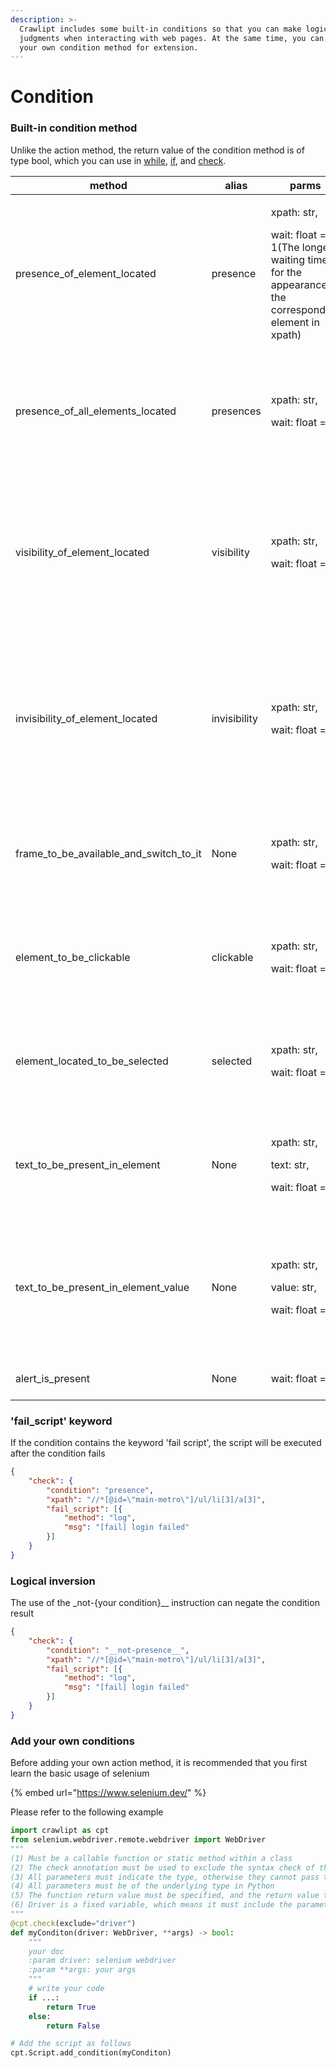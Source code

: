 ```yaml
---
description: >-
  Crawlipt includes some built-in conditions so that you can make logical
  judgments when interacting with web pages. At the same time, you can also add
  your own condition method for extension.
---
```


# Condition

### Built-in condition method

Unlike the action method, the return value of the condition method is of type bool, which you can use in [while](loop.md#loop-tiao-jian), [if](judge.md#if-guan-jian-ci), and [check](judge.md#check-guan-jian-ci).

<table><thead><tr><th width="122">method</th><th>alias</th><th>parms</th><th>notes</th></tr></thead><tbody><tr><td>presence_of_element_located</td><td>presence</td><td><p>xpath: str,</p><p>wait: float = 1(The longest waiting time for the appearance of the corresponding element in xpath)</p></td><td>Determine whether a single element corresponding to xpath appears in the dom structure within the wait time</td></tr><tr><td>presence_of_all_elements_located</td><td>presences</td><td><p>xpath: str,</p><p>wait: float = 1</p></td><td>Determine whether all elements corresponding to xpath appear in the dom structure within the wait time</td></tr><tr><td>visibility_of_element_located</td><td>visibility</td><td><p>xpath: str,</p><p>wait: float = 1</p></td><td>Determine whether a single element corresponding to xpath appears in the dom structure within the wait time, and whether the width and height are not 0</td></tr><tr><td>invisibility_of_element_located</td><td>invisibility</td><td><p>xpath: str,</p><p>wait: float = 1</p></td><td>Determine whether a single element corresponding to xpath appears in the dom structure within the wait time, and whether its width and height are both 0</td></tr><tr><td>frame_to_be_available_and_switch_to_it</td><td>None</td><td><p>xpath: str,</p><p>wait: float = 1</p></td><td>Determine whether the frame corresponding to xpath can be cut in within the wait time</td></tr><tr><td>element_to_be_clickable</td><td>clickable</td><td><p>xpath: str,</p><p>wait: float = 1</p></td><td>Determine whether a single element corresponding to xpath can be clicked within the wait time</td></tr><tr><td>element_located_to_be_selected</td><td>selected</td><td><p>xpath: str,</p><p>wait: float = 1</p></td><td>Determine whether a single element corresponding to xpath can be selected within the wait time</td></tr><tr><td>text_to_be_present_in_element</td><td>None</td><td><p>xpath: str,</p><p>text: str,</p><p>wait: float = 1</p></td><td>Determine whether a single element corresponding to xpath can contain text content within the wait time</td></tr><tr><td>text_to_be_present_in_element_value</td><td>None</td><td><p>xpath: str,</p><p>value: str,</p><p>wait: float = 1</p></td><td>Determine whether the value text content can appear within the wait time in the value of a single element corresponding to xpath</td></tr><tr><td>alert_is_present</td><td>None</td><td>wait: float = 1</td><td>Determine if there is an alert pop-up</td></tr></tbody></table>

### 'fail\_script' keyword

If the condition contains the keyword 'fail script', the script will be executed after the condition fails

```json
{
    "check": {
        "condition": "presence",
        "xpath": "//*[@id=\"main-metro\"]/ul/li[3]/a[3]",
        "fail_script": [{
            "method": "log",
            "msg": "[fail] login failed"
        }]
    }
}
```

### Logical inversion

The use of the \_not-{your condition}\_\_ instruction can negate the condition result

```json
{
    "check": {
        "condition": "__not-presence__",
        "xpath": "//*[@id=\"main-metro\"]/ul/li[3]/a[3]",
        "fail_script": [{
            "method": "log",
            "msg": "[fail] login failed"
        }]
    }
}
```

### Add your own conditions

Before adding your own action method, it is recommended that you first learn the basic usage of selenium

{% embed url="https://www.selenium.dev/" %}

Please refer to the following example

```python
import crawlipt as cpt
from selenium.webdriver.remote.webdriver import WebDriver
"""
(1) Must be a callable function or static method within a class
(2) The check annotation must be used to exclude the syntax check of the driver, otherwise an exception will be thrown during the syntax check phase
(3) All parameters must indicate the type, otherwise they cannot pass the syntax check
(4) All parameters must be of the underlying type in Python
(5) The function return value must be specified, and the return value type must be bool type
(6) Driver is a fixed variable, which means it must include the parameter (driver: WebDriver)
"""
@cpt.check(exclude="driver")  
def myConditon(driver: WebDriver, **args) -> bool:
    """
    your doc
    :param driver: selenium webdriver
    :param **args: your args
    """
    # write your code
    if ...:
        return True
    else:
        return False

# Add the script as follows
cpt.Script.add_condition(myConditon)
```
